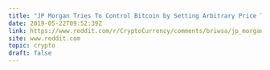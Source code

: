 ```yaml
---
title: "JP Morgan Tries To Control Bitcoin by Setting Arbitrary Price Targets With Bullshit Methodology"
date: 2019-05-22T09:52:39Z
link: https://www.reddit.com/r/CryptoCurrency/comments/briwsa/jp_morgan_tries_to_control_bitcoin_by_setting/?utm_medium=RSS&utm_source=hune
site: www.reddit.com
topic: crypto
draft: false
---
```

